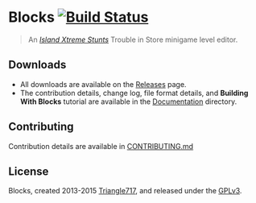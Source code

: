 # Blocks [![Build Status](https://travis-ci.org/le717/Blocks.svg)](https://travis-ci.org/le717/Blocks) #

> An [_Island Xtreme Stunts_](http://en.wikipedia.org/wiki/Island_Xtreme_Stunts) Trouble in Store minigame level editor.

## Downloads ##
* All downloads are available on the [Releases](https://github.com/le717/Blocks/releases) page.
* The contribution details, change log, file format details, and **Building With Blocks** tutorial are available in the [Documentation](Documentation) directory.

## Contributing ##
Contribution details are available in [CONTRIBUTING.md](Documentation/CONTRIBUTING.md)

## License ##
Blocks, created 2013-2015 [Triangle717](http://Triangle717.WordPress.com/), and released under the [GPLv3](http://www.gnu.org/licenses/gpl-3.0-standalone.html).
